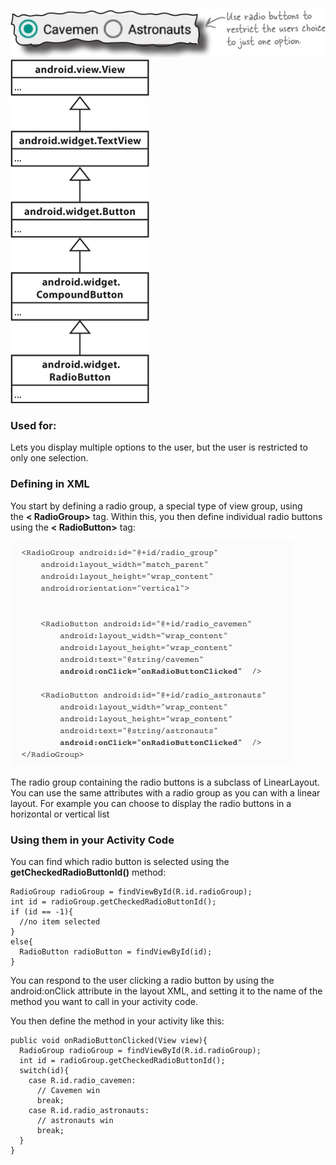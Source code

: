 ![](.guides/img/63.png)
![](.guides/img/64.png)

### Used for:
Lets you display multiple options to the user, but the user is restricted to only one selection.

### Defining in XML
You start by defining a radio group, a special type of view group, using the **< RadioGroup>** tag. Within this, you then define individual radio buttons using the **< RadioButton>** tag:

![](.guides/img/62radio.png)


The radio group containing the radio buttons is a subclass of LinearLayout. You can use the same attributes with a radio group as you can with a linear layout.
For example you can choose to display the radio buttons in a horizontal or vertical list

### Using them in your Activity Code
You can find which radio button is selected using the **getCheckedRadioButtonId()** method:
```
RadioGroup radioGroup = findViewById(R.id.radioGroup);
int id = radioGroup.getCheckedRadioButtonId();
if (id == -1){
  //no item selected
}
else{
  RadioButton radioButton = findViewById(id);
}
```


You can respond to the user clicking a radio button by using the android:onClick attribute in the layout XML, and setting it to the name of the method you want to call in your activity code.

You then define the method in your activity like this:
```
public void onRadioButtonClicked(View view){
  RadioGroup radioGroup = findViewById(R.id.radioGroup);
  int id = radioGroup.getCheckedRadioButtonId();
  switch(id){
    case R.id.radio_cavemen:
      // Cavemen win
      break;
    case R.id.radio_astronauts:
      // astronauts win
      break;
  }
}


